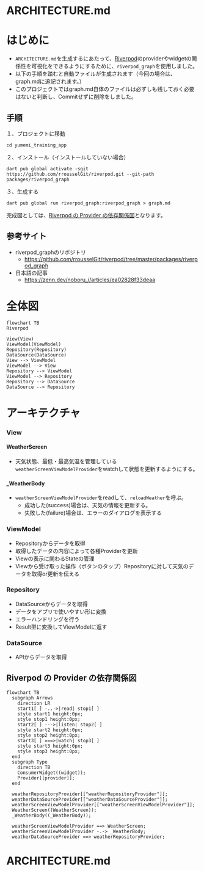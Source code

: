 # ARCHITECTURE.md

# はじめに

- `ARCHITECTURE.md`を生成するにあたって、[Riverpod](https://riverpod.dev/)のproviderやwidgetの関係性を可視化をできるようにするために、`riverpod_graph`を使用しました。
- 以下の手順を踏むと自動ファイルが生成されます（今回の場合は、graph.mdに追記されます。）
- このプロジェクトではgraph.md自体のファイルは必ずしも残しておく必要はないと判断し、Commitせずに削除をしました。

## 手順
１、プロジェクトに移動
```
cd yumemi_training_app 
```
２、インストール（インストールしていない場合）
```
dart pub global activate -sgit https://github.com/rrousselGit/riverpod.git --git-path packages/riverpod_graph
```
３、生成する
```
dart pub global run riverpod_graph:riverpod_graph > graph.md
```

完成図としては、[Riverpod の Provider の依存関係図](https://github.com/iseruuuuu/github_search_app/edit/main/README.md#riverpod-%E3%81%AE-provider-%E3%81%AE%E4%BE%9D%E5%AD%98%E9%96%A2%E4%BF%82%E5%9B%B3)となります。

## 参考サイト
- riverpod_graphのリポジトリ
  - https://github.com/rrousselGit/riverpod/tree/master/packages/riverpod_graph
- 日本語の記事
  - https://zenn.dev/noboru_i/articles/ea02828f33deaa

# 全体図

```mermaid
flowchart TB
Riverpod

View(View)
ViewModel(ViewModel)
Repository(Repository)
DataSource(DataSource)
View --> ViewModel
ViewModel --> View
Repository --> ViewModel
ViewModel --> Repository
Repository --> DataSource
DataSource --> Repository
```

# アーキテクチャ

### View

#### WeatherScreen
- 天気状態、最低・最高気温を管理している`weatherScreenViewModelProvider`をwatchして状態を更新するようにする。

#### _WeatherBody
- `weatherScreenViewModelProvider`をreadして、`reloadWeather`を呼ぶ。
  - 成功した(success)場合は、天気の情報を更新する。
  - 失敗した(failure)場合は、エラーのダイアログを表示する
### ViewModel

- Repositoryからデータを取得
- 取得したデータの内容によって各種Providerを更新
- Viewの表示に関わるStateの管理
- Viewから受け取った操作（ボタンのタップ）Repositoryに対して天気のデータを取得or更新を伝える

### Repository

- DataSourceからデータを取得
- データをアプリで使いやすい形に変換
- エラーハンドリングを行う
- Result型に変換してViewModelに返す

### DataSource

- APIからデータを取得

## Riverpod の Provider の依存関係図

```mermaid
flowchart TB
  subgraph Arrows
    direction LR
    start1[ ] -..->|read| stop1[ ]
    style start1 height:0px;
    style stop1 height:0px;
    start2[ ] --->|listen| stop2[ ]
    style start2 height:0px;
    style stop2 height:0px;
    start3[ ] ===>|watch| stop3[ ]
    style start3 height:0px;
    style stop3 height:0px;
  end
  subgraph Type
    direction TB
    ConsumerWidget((widget));
    Provider[[provider]];
  end

  weatherRepositoryProvider[["weatherRepositoryProvider"]];
  weatherDataSourceProvider[["weatherDataSourceProvider"]];
  weatherScreenViewModelProvider[["weatherScreenViewModelProvider"]];
  WeatherScreen((WeatherScreen));
  _WeatherBody((_WeatherBody));

  weatherScreenViewModelProvider ==> WeatherScreen;
  weatherScreenViewModelProvider -.-> _WeatherBody;
  weatherDataSourceProvider ==> weatherRepositoryProvider;

```

# ARCHITECTURE.md